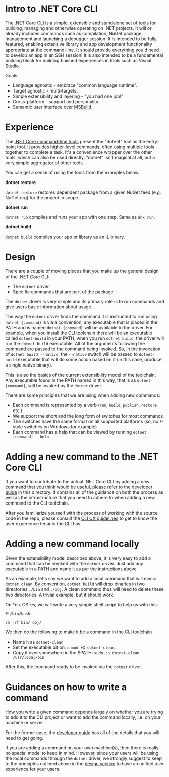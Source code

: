 Intro to .NET Core CLI
======================

The .NET Core CLI is a simple, extensible and standalone set of tools for building, managing and otherwise operating on .NET projects. It will or already includes commands such as compilation, NuGet package management and launching a debugger session. It is intended to be fully featured, enabling extensive library and app development functionality appropriate at the command-line. It should provide everything you'd need to develop an app in an SSH session! It is also intended to be a fundamental building block for building finished experiences in tools such as Visual Studio.

Goals:

- Language agnostic - embrace "common language runtime".
- Target agnostic - multi-targets.
- Simple extensibility and layering - "you had one job!"
- Cross-platform - support and personality.
- Semantic user interface over [MSBuild](https://github.com/Microsoft/msbuild).

Experience 
==========

The [.NET Core command-line tools](https://github.com/dotnet/cli) present the "dotnet" tool as the entry-point tool. It provides higher-level commands, often using multiple tools together to complete a task. It's a convenience wrapper over the other tools, which can also be used directly. "dotnet" isn't magical at all, but a very simple aggregator of other tools.

You can get a sense of using the tools from the examples below.

**dotnet restore**

`dotnet restore` restores dependent package from a given NuGet feed (e.g. NuGet.org) for the project in scope.

**dotnet run**

`dotnet run` compiles and runs your app with one step. Same as `dnx run`.

**dotnet build**

`dotnet build` compiles your app or library as an IL binary.

Design
======

There are a couple of moving pieces that you make up the general design of the .NET Core CLI:

* The `dotnet` driver
* Specific commands that are part of the package

The `dotnet` driver is very simple and its primary role is to run commands and give users basic information about usage. 

The way the `dotnet` driver finds the command it is instructed to run using `dotnet {command}` is via a convention; any executable that is placed in the PATH and is named `dotnet-{command}` will be available to the driver. For example, when you install the CLI toolchain there will be an executable called `dotnet-build` in your PATH; when you run `dotnet build`, the driver will run the `dotnet-build` executable. All of the arguments following the command are passed to the command being invoked. So, in the invocation of `dotnet build --native`, the `--native` switch will be passed to `dotnet-build` executable that will do some action based on it (in this case, produce a single native binary).

This is also the basics of the current extensibility model of the toolchain. Any executable found in the PATH named in this way, that is as `dotnet-{command}`, will be invoked by the `dotnet` driver. 

There are some principles that we are using when adding new commands:

* Each command is represented by a verb (`run`, `build`, `publish`, `restore` etc.)
* We support the short and the long form of switches for most commands
* The switches have the same format on all supported platforms (so, no /-style switches on Windows for example)
* Each command has a help that can be viewed by running `dotnet [command] --help`

Adding a new command to the .NET Core CLI 
=========================================

If you want to contribute to the actual .NET Core CLI by adding a new command that you think would be useful, please refer to the [developer guide](developer-guide.md) in this directory. It contains all of the guidance on both the process as well as the infrastructure that you need to adhere to when adding a new command to the CLI toolchain. 

After you familiarize yourself with the process of working with the source code in the repo, please consult the [CLI UX guidelines](cli-ux-guidelines.md) to get to know the user experience tenants the CLI has. 

Adding a new command locally
============================ 
Given the extensibility model described above, it is very easy to add a command that can be invoked with the `dotnet` driver. Just add any executable in a PATH and name it as per the instructions above.

As an example, let's say we want to add a local command that will mimic `dotnet clean`. By convention, `dotnet build` will drop binaries in two directories `./bin` and `./obj`. A clean command thus will need to delete these two directories. A trivial example, but it should work.

On *nix OS-es, we will write a very simple shell script to help us with this:
```shell
#!/bin/bash

rm -rf bin/ obj/
```

We then do the following to make it be a command in the CLI toolchain

* Name it as `dotnet-clean`
* Set the executable bit on: `chmod +X dotnet-clean`
* Copy it over somewhere in the $PATH: `sudo cp dotnet-clean /usr/local/bin`

After this, the command ready to be invoked via the `dotnet` driver. 

Guidances on how to write a command 
===================================
How you write a given command depends largely on whether you are trying to add it to the CLI project or want to add the command locally, i.e. on your machine or server. 

For the former case, the [developer guide](developer-guide.md) has all of the details that you will need to get going. 

If you are adding a command on your own machine(s), then there is really no special model to keep in mind. However, since your users will be using the local commands through the `dotnet` driver, we strongly suggest to keep to the principles outlined above in the [design section](#design) to have an unified user experience for your users. 
